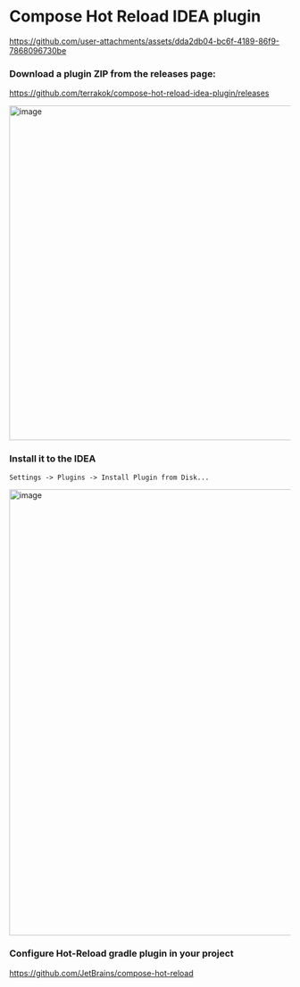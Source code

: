 # Compose Hot Reload IDEA plugin

https://github.com/user-attachments/assets/dda2db04-bc6f-4189-86f9-7868096730be

### Download a plugin ZIP from the releases page:
https://github.com/terrakok/compose-hot-reload-idea-plugin/releases

<img width="600" alt="image" src="https://github.com/user-attachments/assets/79f2db89-a1f7-4c6d-a967-c5f5d5b16fd2" />

### Install it to the IDEA
`Settings -> Plugins -> Install Plugin from Disk...`

<img width="800" alt="image" src="https://github.com/user-attachments/assets/802d0d92-4aee-47a4-8bbd-cc3532af8e3b" />

### Configure Hot-Reload gradle plugin in your project
https://github.com/JetBrains/compose-hot-reload
